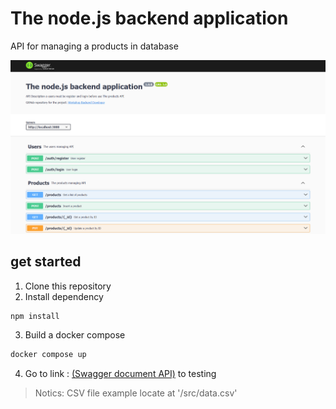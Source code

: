 # The node.js backend application
API for managing a products in database

![View swagger](view.png)

## get started
1. Clone this repository
2. Install dependency 
```bash
npm install
```
3. Build a docker compose 
```bash
docker compose up
```
4. Go to link : [(Swagger document API)](http:127.0.0.1:3000/api-docs) to testing

> Notics: CSV file example locate at '/src/data.csv'